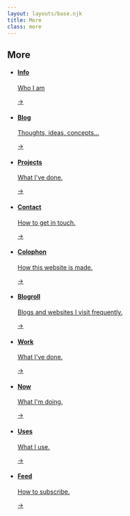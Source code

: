 ```yaml
---
layout: layouts/base.njk
title: More
class: more
---
```


## More

<ul class="nav-pages">
<li><a href="/info/"><span class="post-info">
<h4>Info</h4><p class="excerpt">Who I am</p></span>
<span class="arrow">-></span></a></li>
<li><a href="/blog"><span class="post-info">
<h4>Blog</h4><p class="excerpt">Thoughts, ideas, concepts...</p></span>
<span class="arrow">-></span></a></li>
<li><a href="/tag/projects"><span class="post-info">
<h4>Projects</h4><p class="excerpt">What I've done.</p></span>
<span class="arrow">-></span></a></li>
<li><a href="/info/#contact"><span class="post-info">
<h4>Contact</h4><p class="excerpt">How to get in touch.</p></span>
<span class="arrow">-></span></a></li>
<li><a href="/colophon"><span class="post-info">
<h4>Colophon</h4><p class="excerpt">How this website is made.</p></span>
<span class="arrow">-></span></a></li>
<li><a href="/blogroll"><span class="post-info">
<h4>Blogroll</h4><p class="excerpt">Blogs and websites I visit frequently.</p></span>
<span class="arrow">-></span></a></li>
<li><a href="/work"><span class="post-info">
<h4>Work</h4><p class="excerpt">What I've done.</p></span>
<span class="arrow">-></span></a></li>
<li><a href="/now"><span class="post-info">
<h4>Now</h4><p class="excerpt">What I'm doing.</p></span>
<span class="arrow">-></span></a></li>
<li><a href="/uses"><span class="post-info">
<h4>Uses</h4><p class="excerpt">What I use.</p></span>
<span class="arrow">-></span></a></li>
<li><a href="/feed"><span class="post-info">
<h4>Feed</h4><p class="excerpt">How to subscribe.</p></span>
<span class="arrow">-></span></a></li>
</ul>